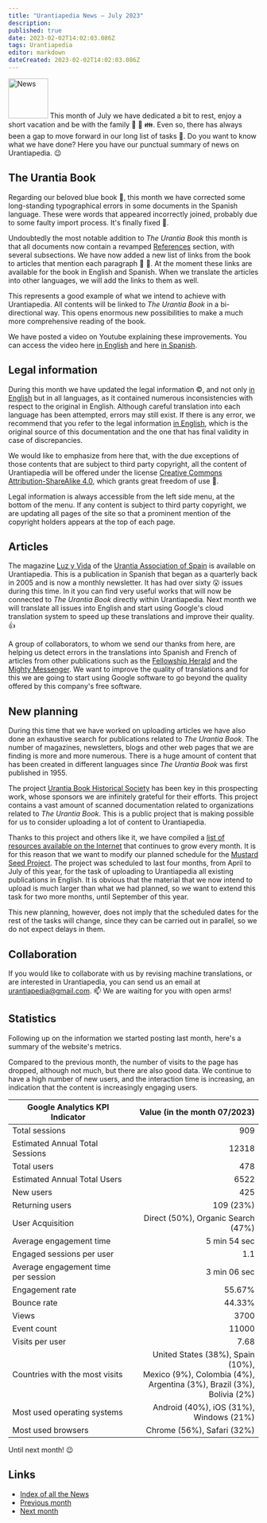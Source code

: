 ```yaml
---
title: "Urantiapedia News — July 2023"
description: 
published: true
date: 2023-02-02T14:02:03.086Z
tags: Urantiapedia
editor: markdown
dateCreated: 2023-02-02T14:02:03.086Z
---
```


<img src="/_assets/svg/icon-news.svg" alt="News" style="width: 80px;"> This month of July we have dedicated a bit to rest, enjoy a short vacation and be with the family :sunrise: :tropical_drink: :family:. Even so, there has always been a gap to move forward in our long list of tasks :card_index:. Do you want to know what we have done? Here you have our punctual summary of news on Urantiapedia. :wink:

## The Urantia Book

Regarding our beloved blue book :blue_book:, this month we have corrected some long-standing typographical errors in some documents in the Spanish language. These were words that appeared incorrectly joined, probably due to some faulty import process. It's finally fixed :wrench:.

Undoubtedly the most notable addition to _The Urantia Book_ this month is that all documents now contain a revamped [References](/en/The_Urantia_Book/0#references) section, with several subsections. We have now added a new list of links from the book to articles that mention each paragraph :clap: :clap:. At the moment these links are available for the book in English and Spanish. When we translate the articles into other languages, we will add the links to them as well.

This represents a good example of what we intend to achieve with Urantiapedia. All contents will be linked to _The Urantia Book_ in a bi-directional way. This opens enormous new possibilities to make a much more comprehensive reading of the book.

We have posted a video on Youtube explaining these improvements. You can access the video here [in English](https://youtu.be/m-efK0fbtw4) and here [in Spanish](https://youtu.be/QfVHUxpPrjA).

## Legal information

During this month we have updated the legal information :copyright:, and not only [in English](/en/license) but in all languages, as it contained numerous inconsistencies with respect to the original in English. Although careful translation into each language has been attempted, errors may still exist. If there is any error, we recommend that you refer to the legal information [in English](/en/license), which is the original source of this documentation and the one that has final validity in case of discrepancies.

We would like to emphasize from here that, with the due exceptions of those contents that are subject to third party copyright, all the content of Urantiapedia will be offered under the license [Creative Commons Attribution-ShareAlike 4.0](https://creativecommons.org/licenses/by-sa/4.0/deed.es), which grants great freedom of use :sparkling_heart:.

Legal information is always accessible from the left side menu, at the bottom of the menu. If any content is subject to third party copyright, we are updating all pages of the site so that a prominent mention of the copyright holders appears at the top of each page.

## Articles

The magazine [Luz y Vida](/es/index/articles_luz_y_vida) of the [Urantia Association of Spain](https://aue.urantia-association.org/) is available on Urantiapedia. This is a publication in Spanish that began as a quarterly back in 2005 and is now a monthly newsletter. It has had over sixty :open_mouth: issues during this time. In it you can find very useful works that will now be connected to _The Urantia Book_ directly within Urantiapedia. Next month we will translate all issues into English and start using Google's cloud translation system to speed up these translations and improve their quality. :+1:

A group of collaborators, to whom we send our thanks from here, are helping us detect errors in the translations into Spanish and French of articles from other publications such as the [Fellowship Herald](/en/index/articles_herald) and the [Mighty Messenger](/en/index/articles_mighty_messenger). We want to improve the quality of translations and for this we are going to start using Google software to go beyond the quality offered by this company's free software.

## New planning

During this time that we have worked on uploading articles we have also done an exhaustive search for publications related to _The Urantia Book_. The number of magazines, newsletters, blogs and other web pages that we are finding is more and more numerous. There is a huge amount of content that has been created in different languages ​​since _The Urantia Book_ was first published in 1955.

The project [Urantia Book Historical Society](https://ubhs.hosted-by-files.com/http/DocTypesIndex.html) has been key in this prospecting work, whose sponsors we are infinitely grateful for their efforts. This project contains a vast amount of scanned documentation related to organizations related to _The Urantia Book_. This is a public project that is making possible for us to consider uploading a lot of content to Urantiapedia.

Thanks to this project and others like it, we have compiled a [list of resources available on the Internet](/en/help/websites) that continues to grow every month. It is for this reason that we want to modify our planned schedule for the [Mustard Seed Project](https://www.urantia.org/news/2023-03/mustard-seed-grants-program). The project was scheduled to last four months, from April to July of this year, for the task of uploading to Urantiapedia all existing publications in English. It is obvious that the material that we now intend to upload is much larger than what we had planned, so we want to extend this task for two more months, until September of this year.

This new planning, however, does not imply that the scheduled dates for the rest of the tasks will change, since they can be carried out in parallel, so we do not expect delays in them.

## Collaboration

If you would like to collaborate with us by revising machine translations, or are interested in Urantiapedia, you can send us an email at urantiapedia@gmail.com. :mailbox: We are waiting for you with open arms!

## Statistics

Following up on the information we started posting last month, here's a summary of the website's metrics.

Compared to the previous month, the number of visits to the page has dropped, although not much, but there are also good data. We continue to have a high number of new users, and the interaction time is increasing, an indication that the content is increasingly engaging users.

Google Analytics KPI Indicator | Value (in the month 07/2023)
--- | ---:
Total sessions | 909
Estimated Annual Total Sessions | 12318
Total users | 478
Estimated Annual Total Users | 6522
New users | 425
Returning users | 109 (23%)
User Acquisition | Direct (50%), Organic Search (47%)
Average engagement time | 5 min 54 sec
Engaged sessions per user | 1.1
Average engagement time per session | 3 min 06 sec
Engagement rate | 55.67%
Bounce rate | 44.33%
Views | 3700
Event count | 11000
Visits per user | 7.68
Countries with the most visits | United States (38%), Spain (10%), <br>Mexico (9%), Colombia (4%), <br>Argentina (3%), Brazil (3%), <br>Bolivia (2%)
Most used operating systems | Android (40%), iOS (31%), Windows (21%)
Most used browsers | Chrome (56%), Safari (32%)

Until next month! :wink:

## Links

- [Index of all the News](/en/news)
- [Previous month](/en/news/2023/06)
- [Next month](/en/news/2023/08)